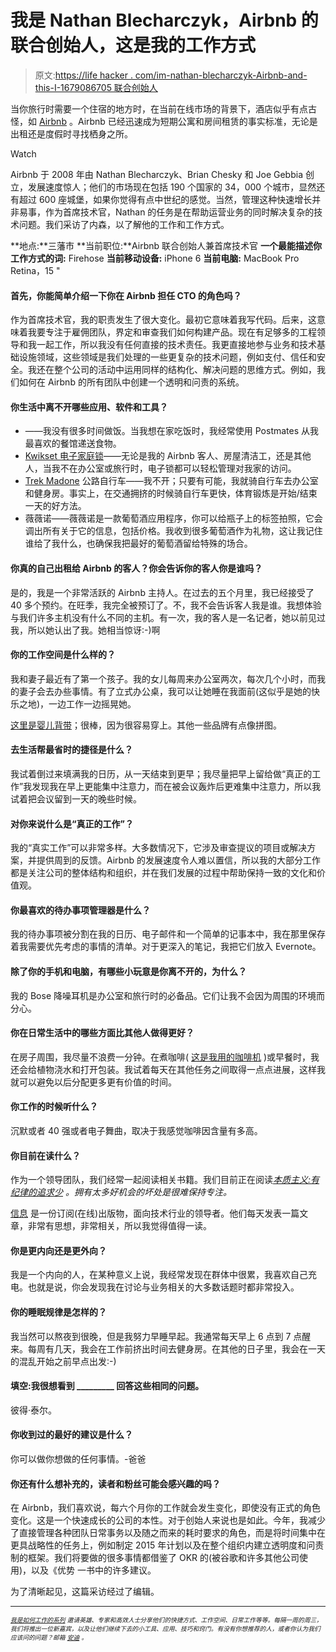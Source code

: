 # 我是 Nathan Blecharczyk，Airbnb 的联合创始人，这是我的工作方式

> 原文:[https://life hacker . com/im-nathan-blecharczyk-Airbnb-and-this-I-1679086705 联合创始人](https://lifehacker.com/im-nathan-blecharczyk-co-founder-of-airbnb-and-this-i-1679086705)

当你旅行时需要一个住宿的地方时，在当前在线市场的背景下，酒店似乎有点古怪，如 [Airbnb](http://airbnb.com) 。Airbnb 已经迅速成为短期公寓和房间租赁的事实标准，无论是出租还是度假时寻找栖身之所。

Watch

Airbnb 于 2008 年由 Nathan Blecharczyk、Brian Chesky 和 Joe Gebbia 创立，发展速度惊人；他们的市场现在包括 190 个国家的 34，000 个城市，显然还有超过 600 座城堡，如果你觉得有点中世纪的感觉。当然，管理这种快速增长并非易事，作为首席技术官，Nathan 的任务是在帮助运营业务的同时解决复杂的技术问题。我们采访了内森，以了解他的工作和工作方式。

**地点:**三藩市
**当前职位:**Airbnb 联合创始人兼首席技术官
**一个最能描述你工作方式的词:** Firehose
**当前移动设备:** iPhone 6
**当前电脑:** MacBook Pro Retina，15 "

#### **首先，你能简单介绍一下你在 Airbnb 担任 CTO 的角色吗？**

作为首席技术官，我的职责发生了很大变化。最初它意味着我写代码。后来，这意味着我要专注于雇佣团队，界定和审查我们如何构建产品。现在有足够多的工程领导和我一起工作，所以我没有任何直接的技术责任。我更直接地参与业务和技术基础设施领域，这些领域是我们处理的一些更复杂的技术问题，例如支付、信任和安全。我还在整个公司的活动中运用同样的结构化、解决问题的思维方式。例如，我们如何在 Airbnb 的所有团队中创建一个透明和问责的系统。

#### 你生活中离不开哪些应用、软件和工具？

*   ——我没有很多时间做饭。当我想在家吃饭时，我经常使用 Postmates 从我最喜欢的餐馆递送食物。
*   [Kwikset 电子家庭锁](http://www.kwikset.com/products/categories/electronic-locks.aspx)——无论是我的 Airbnb 客人、房屋清洁工，还是其他人，当我不在办公室或旅行时，电子锁都可以轻松管理对我家的访问。
*   [Trek Madone](http://www.trekbikes.com/us/en/bikes/road/performance_race/madone/) 公路自行车——我不开；只要有可能，我就骑自行车去办公室和健身房。事实上，在交通拥挤的时候骑自行车更快，体育锻炼是开始/结束一天的好方法。
*   薇薇诺——薇薇诺是一款葡萄酒应用程序，你可以给瓶子上的标签拍照，它会调出所有关于它的信息，包括价格。我收到很多葡萄酒作为礼物，这让我记住谁给了我什么，也确保我把最好的葡萄酒留给特殊的场合。

#### **你真的自己出租给 Airbnb 的客人？你会告诉你的客人你是谁吗？**

是的，我是一个非常活跃的 Airbnb 主持人。在过去的五个月里，我已经接受了 40 多个预约。在旺季，我完全被预订了。不，我不会告诉客人我是谁。我想体验与我们许多主机没有什么不同的主机。有一次，我的客人是一名记者，她以前见过我，所以她认出了我。她相当惊讶:-)啊

#### 你的工作空间是什么样的？

我和妻子最近有了第一个孩子。我的女儿每周来办公室两次，每次几个小时，而我的妻子会去办些事情。有了立式办公桌，我可以让她睡在我面前(这似乎是她的快乐之地)，一边工作一边摇晃她。

[这里是婴儿背带](http://www.babyktan.com)；很棒，因为很容易穿上。其他一些品牌有点像拼图。

#### 去生活帮最省时的捷径是什么？

我试着倒过来填满我的日历，从一天结束到更早；我尽量把早上留给做“真正的工作”我发现我在早上更能集中注意力，而在被会议轰炸后更难集中注意力，所以我试着把会议留到一天的晚些时候。

#### 对你来说什么是“真正的工作”？

我的“真实工作”可以非常多样。大多数情况下，它涉及审查提议的项目或解决方案，并提供周到的反馈。Airbnb 的发展速度令人难以置信，所以我的大部分工作都是关注公司的整体结构和组织，并在我们发展的过程中帮助保持一致的文化和价值观。

#### 你最喜欢的待办事项管理器是什么？

我的待办事项被分割在我的日历、电子邮件和一个简单的记事本中，我在那里保存着我需要优先考虑的事情的清单。对于更深入的笔记，我把它们放入 Evernote。

#### 除了你的手机和电脑，有哪些小玩意是你离不开的，为什么？

我的 Bose 降噪耳机是办公室和旅行时的必备品。它们让我不会因为周围的环境而分心。

#### 你在日常生活中的哪些方面比其他人做得更好？

在房子周围，我尽量不浪费一分钟。在煮咖啡( [这是我用的咖啡机](http://www.moccamaster.com/us/details/product/89912/cdgt741-polished-silver/) )或早餐时，我还会给植物浇水和打开包装。我试着每天在其他任务之间取得一点点进展，这样我就可以避免以后分配更多更有价值的时间。

#### 你工作的时候听什么？

沉默或者 40 强或者电子舞曲，取决于我感觉咖啡因含量有多高。

#### 你目前在读什么？

作为一个领导团队，我们经常一起阅读相关书籍。我们目前正在阅读[*本质主义:有纪律的追求少*](https://www.amazon.com/dp/0804137382?asc_campaign=InlineText&asc_refurl=https://lifehacker.com/im-nathan-blecharczyk-co-founder-of-airbnb-and-this-i-1679086705&asc_source=&linkCode=ogi&psc=1&smid=ATVPDKIKX0DER&tag=kinjalifehackerlink-20&th=1) *。拥有太多好机会的坏处是很难保持专注。*

[信息](https://www.theinformation.com/) 是一份订阅(在线)出版物，面向技术行业的领导者。他们每天发表一篇文章，非常有思想，非常相关，所以我觉得值得一读。

#### 你是更内向还是更外向？

我是一个内向的人，在某种意义上说，我经常发现在群体中很累，我喜欢自己充电。也就是说，你会发现我在讨论与业务相关的大多数话题时都非常投入。

#### 你的睡眠规律是怎样的？

我当然可以熬夜到很晚，但是我努力早睡早起。我通常每天早上 6 点到 7 点醒来。每周有几天，我会在工作前挤出时间去健身房。在其他的日子里，我会在一天的混乱开始之前早点出发:-)

#### 填空:我很想看到 _________ 回答这些相同的问题。

彼得·泰尔。

#### 你收到过的最好的建议是什么？

你可以做你想做的任何事情。-爸爸

#### 你还有什么想补充的，读者和粉丝可能会感兴趣的吗？

在 Airbnb，我们喜欢说，每六个月你的工作就会发生变化，即使没有正式的角色变化。这是一个快速成长的公司的本性。对于创始人来说也是如此。今年，我减少了直接管理各种团队日常事务以及随之而来的耗时要求的角色，而是将时间集中在更具战略性的任务上，例如制定 2015 年计划以及在整个组织内建立透明度和问责制的框架。我们将要做的很多事情都借鉴了 OKR 的(被谷歌和许多其他公司使用)，以及《优势 一书中的许多建议。

为了清晰起见，这篇采访经过了编辑。

* * *

*<small></small>*<small>[*<small>我是如何工作的系列</small>*](http://lifehacker.com/how-i-work/) *<small>邀请英雄、专家和高效人士分享他们的快捷方式、工作空间、日常工作等等。每隔一周的周三，我们将推出一位新嘉宾，以及让他们继续下去的小工具、应用、技巧和窍门。有没有你想推荐的人，或者你认为我们应该问的问题？邮箱</small>* [*<small>安迪</small>*](mailto:andy@lifehacker.com) <small>*。*</small></small>

<small></small>